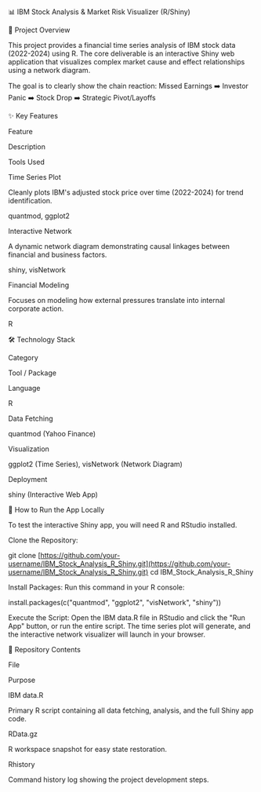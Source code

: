 📊 IBM Stock Analysis & Market Risk Visualizer (R/Shiny)

🎯 Project Overview

This project provides a financial time series analysis of IBM stock data (2022-2024) using R. The core deliverable is an interactive Shiny web application that visualizes complex market cause and effect relationships using a network diagram.

The goal is to clearly show the chain reaction:
Missed Earnings ➡️ Investor Panic ➡️ Stock Drop ➡️ Strategic Pivot/Layoffs

✨ Key Features

Feature

Description

Tools Used

Time Series Plot

Cleanly plots IBM's adjusted stock price over time (2022-2024) for trend identification.

quantmod, ggplot2

Interactive Network

A dynamic network diagram demonstrating causal linkages between financial and business factors.

shiny, visNetwork

Financial Modeling

Focuses on modeling how external pressures translate into internal corporate action.

R

🛠️ Technology Stack

Category

Tool / Package

Language

R

Data Fetching

quantmod (Yahoo Finance)

Visualization

ggplot2 (Time Series), visNetwork (Network Diagram)

Deployment

shiny (Interactive Web App)

🚀 How to Run the App Locally

To test the interactive Shiny app, you will need R and RStudio installed.

Clone the Repository:

git clone [https://github.com/your-username/IBM_Stock_Analysis_R_Shiny.git](https://github.com/your-username/IBM_Stock_Analysis_R_Shiny.git)
cd IBM_Stock_Analysis_R_Shiny


Install Packages: Run this command in your R console:

install.packages(c("quantmod", "ggplot2", "visNetwork", "shiny"))


Execute the Script: Open the IBM data.R file in RStudio and click the "Run App" button, or run the entire script. The time series plot will generate, and the interactive network visualizer will launch in your browser.

📂 Repository Contents

File

Purpose

IBM data.R

Primary R script containing all data fetching, analysis, and the full Shiny app code.

RData.gz

R workspace snapshot for easy state restoration.

Rhistory

Command history log showing the project development steps.
